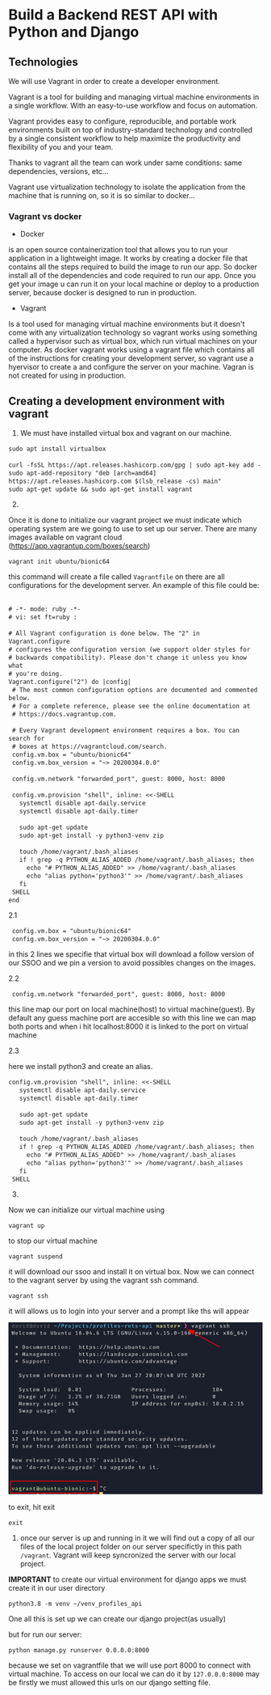 # Build a Backend REST API with Python and Django

## Technologies

We will use Vagrant in order to create a developer environment. 

Vagrant is a tool for building and managing virtual machine environments in a single workflow. With an easy-to-use workflow and focus on automation.

Vagrant provides easy to configure, reproducible, and portable work environments built on top of industry-standard technology and controlled by a single consistent workflow to help maximize the productivity and flexibility of you and your team.

Thanks to vagrant all the team can work under same conditions: same dependencies, versions, etc...

Vagrant use virtualization technology to isolate the application from the machine that is running on, so it is so similar to docker...

### Vagrant vs docker 

- Docker

is an open source containerization tool that allows you to run your application in a lightweight image. It works by creating a docker file that contains all the steps required to build the image to run our app. So docker install all of the dependencies and code required to run our app. Once you get your image u can run it on your local machine or deploy to a production server, because docker is designed to run in production.

- Vagrant 

Is a tool used for managing virtual machine environments but it doesn't come with any virtualization technology so vagrant works using something called a hypervisor such as virtual box, which run virtual machines on your computer. As docker vagrant works using a vagrant file which contains all of the instructions for creating your development server, so vagrant use a hyervisor to create a and configure the server on your machine. Vagran is not created for using in production.

## Creating a development environment with vagrant 

1. We must have installed virtual box and vagrant on our machine. 

```
sudo apt install virtualbox

curl -fsSL https://apt.releases.hashicorp.com/gpg | sudo apt-key add -
sudo apt-add-repository "deb [arch=amd64] https://apt.releases.hashicorp.com $(lsb_release -cs) main"
sudo apt-get update && sudo apt-get install vagrant
```
2. 
Once it is done to initialize our vagrant project we must indicate which operating system are we going to use to set up our server. There are many images available on vagrant cloud (https://app.vagrantup.com/boxes/search)

```
vagrant init ubuntu/bionic64
```
this command will create a file called `Vagrantfile` on there are all configurations for the development server. An example of this file could be:

```Vagrant

# -*- mode: ruby -*-
# vi: set ft=ruby :

# All Vagrant configuration is done below. The "2" in Vagrant.configure
# configures the configuration version (we support older styles for
# backwards compatibility). Please don't change it unless you know what
# you're doing.
Vagrant.configure("2") do |config|
 # The most common configuration options are documented and commented below.
 # For a complete reference, please see the online documentation at
 # https://docs.vagrantup.com.

 # Every Vagrant development environment requires a box. You can search for
 # boxes at https://vagrantcloud.com/search.
 config.vm.box = "ubuntu/bionic64"
 config.vm.box_version = "~> 20200304.0.0"

 config.vm.network "forwarded_port", guest: 8000, host: 8000

 config.vm.provision "shell", inline: <<-SHELL
   systemctl disable apt-daily.service
   systemctl disable apt-daily.timer
 
   sudo apt-get update
   sudo apt-get install -y python3-venv zip

   touch /home/vagrant/.bash_aliases
   if ! grep -q PYTHON_ALIAS_ADDED /home/vagrant/.bash_aliases; then
     echo "# PYTHON_ALIAS_ADDED" >> /home/vagrant/.bash_aliases
     echo "alias python='python3'" >> /home/vagrant/.bash_aliases
   fi
 SHELL
end

```

2.1 

```
 config.vm.box = "ubuntu/bionic64"
 config.vm.box_version = "~> 20200304.0.0"
```
in this 2 lines we specifie that virtual box will download a follow version of our SSOO and we pin a version to avoid possibles changes on the images.

2.2

```
 config.vm.network "forwarded_port", guest: 8000, host: 8000
```

this line map our port on local machine(host) to virtual machine(guest). By default any guess machine port are accesible so with this line we can map both ports and when i hit localhost:8000 it is linked to the port on virtual machine


2.3
   
here we install python3 and create an alias.
```
config.vm.provision "shell", inline: <<-SHELL
   systemctl disable apt-daily.service
   systemctl disable apt-daily.timer
 
   sudo apt-get update
   sudo apt-get install -y python3-venv zip

   touch /home/vagrant/.bash_aliases
   if ! grep -q PYTHON_ALIAS_ADDED /home/vagrant/.bash_aliases; then
     echo "# PYTHON_ALIAS_ADDED" >> /home/vagrant/.bash_aliases
     echo "alias python='python3'" >> /home/vagrant/.bash_aliases
   fi
 SHELL
```

3. 

Now we can initialize our virtual machine using 

```
vagrant up
```

to stop our virtual machine 

```
vagrant suspend
```

it will download our ssoo and install it on virtual box. Now we can connect to the vagrant server by using the vagrant ssh command.

```
vagrant ssh
```
it will allows us to login into your server and a prompt like ths will appear

![not found](img/1.png)

to exit, hit exit

```
exit
```

1. once our server is up and running in it we will find out a copy of all our files of the local project folder on our server specifictly in this path `/vagrant`. Vagrant will keep syncronized the server with our local project.

**IMPORTANT**
to create our virtual environment for django apps we must create it in our user directory 

```
python3.8 -m venv ~/venv_profiles_api
```
One all this is set up we can create our django project(as usually)

but for run our server:

```
python manage.py runserver 0.0.0.0:8000
```

because we set on vagrantfile that we will use port 8000 to connect with virtual machine. To access on our local we can do it by `127.0.0.0:8000` may be firstly we must allowed this urls on our django setting file.